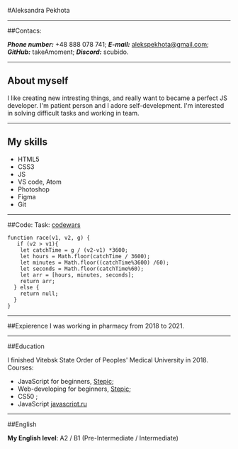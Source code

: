 #Aleksandra Pekhota
***
##Contacs:

___Phone number:___ +48 888 078 741;
___E-mail:___ alekspekhota@gmail.com;
___GitHub:___ takeAmoment;
___Discord:___ scubido.

****
## About myself

I like creating new intresting things, and really want to became a perfect JS developer. I'm patient person and I adore self-develepment. I'm interested in solving difficult tasks and working in team.

***
## My skills

* HTML5 
* CSS3
* JS
* VS code, Atom
* Photoshop
* Figma
* Git

***
##Code:
Task: [codewars](https://www.codewars.com/kata/55e2adece53b4cdcb900006c/train/javascript)
```
function race(v1, v2, g) {
   if (v2 > v1){
    let catchTime = g / (v2-v1) *3600;
    let hours = Math.floor(catchTime / 3600);
    let minutes = Math.floor((catchTime%3600) /60);
    let seconds = Math.floor(catchTime%60);
    let arr = [hours, minutes, seconds];
    return arr;
  } else {
    return null;
  }
}

```

***
##Expierence
I was working in pharmacy from 2018 to 2021.
***
##Education

I finished Vitebsk State Order of Peoples' Medical University in 2018. 
Courses:
* JavaScript for beginners, [Stepic](https://welcome.stepik.org/ru);
* Web-developing for beginners, [Stepic](https://welcome.stepik.org/ru);
* CS50 ;
* JavaScript [javascript.ru](https://learn.javascript.ru/)

***
##English

__My English level__: A2 / B1 (Pre-Intermediate / Intermediate)